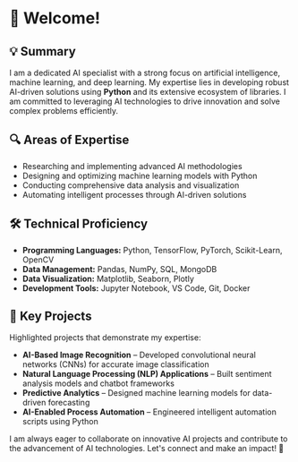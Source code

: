 # 🚀 Welcome!

## 💡 Summary
I am a dedicated AI specialist with a strong focus on artificial intelligence, machine learning, and deep learning. My expertise lies in developing robust AI-driven solutions using **Python** and its extensive ecosystem of libraries. I am committed to leveraging AI technologies to drive innovation and solve complex problems efficiently.

## 🔍 Areas of Expertise
- Researching and implementing advanced AI methodologies
- Designing and optimizing machine learning models with Python
- Conducting comprehensive data analysis and visualization
- Automating intelligent processes through AI-driven solutions

## 🛠️ Technical Proficiency
- **Programming Languages:** Python, TensorFlow, PyTorch, Scikit-Learn, OpenCV
- **Data Management:** Pandas, NumPy, SQL, MongoDB
- **Data Visualization:** Matplotlib, Seaborn, Plotly
- **Development Tools:** Jupyter Notebook, VS Code, Git, Docker

## 📂 Key Projects
Highlighted projects that demonstrate my expertise:
- **AI-Based Image Recognition** – Developed convolutional neural networks (CNNs) for accurate image classification
- **Natural Language Processing (NLP) Applications** – Built sentiment analysis models and chatbot frameworks
- **Predictive Analytics** – Designed machine learning models for data-driven forecasting
- **AI-Enabled Process Automation** – Engineered intelligent automation scripts using Python

I am always eager to collaborate on innovative AI projects and contribute to the advancement of AI technologies. Let's connect and make an impact! 🚀

